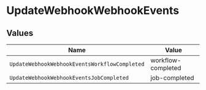 # UpdateWebhookWebhookEvents


## Values

| Name                                          | Value                                         |
| --------------------------------------------- | --------------------------------------------- |
| `UpdateWebhookWebhookEventsWorkflowCompleted` | workflow-completed                            |
| `UpdateWebhookWebhookEventsJobCompleted`      | job-completed                                 |